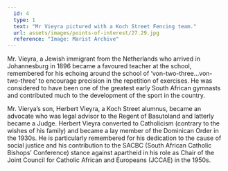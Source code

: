 ```yaml
---
  id: 4
  type: 1
  text: "Mr Vieyra pictured with a Koch Street Fencing team."
  url: assets/images/points-of-interest/27.29.jpg
  reference: "Image: Marist Archive"
---
```

Mr. Vieyra, a Jewish immigrant from the Netherlands who arrived in Johannesburg in 1896 became a favoured teacher at the school, remembered for his echoing around the school of ‘von-two-three…von-two-three’ to encourage precision in the repetition of exercises. He was considered to have been one of the greatest early South African gymnasts and contributed much to the development of the sport in the country. 

Mr. Vierya’s son, Herbert Vieyra, a Koch Street alumnus, became an advocate who was legal advisor to the Regent of Basutoland and latterly became a Judge.  Herbert Vieyra converted to Catholicism (contrary to the wishes of his family) and became a lay member of the Dominican Order in the 1930s. He is particularly remembered for his dedication to the cause of social justice and his contribution to the SACBC (South African Catholic Bishops’ Conference) stance against apartheid in his role as Chair of the Joint Council for Catholic African and Europeans (JCCAE) in the 1950s.

        